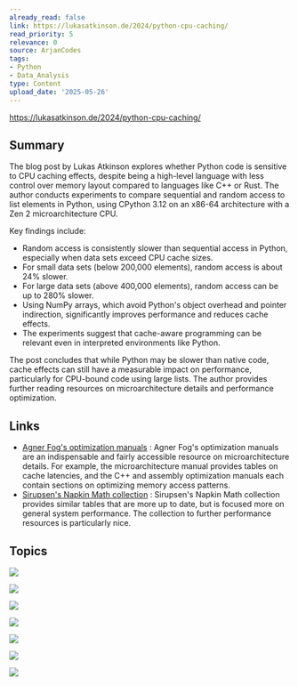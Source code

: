```yaml
---
already_read: false
link: https://lukasatkinson.de/2024/python-cpu-caching/
read_priority: 5
relevance: 0
source: ArjanCodes
tags:
- Python
- Data_Analysis
type: Content
upload_date: '2025-05-26'
---
```


https://lukasatkinson.de/2024/python-cpu-caching/
## Summary

The blog post by Lukas Atkinson explores whether Python code is sensitive to CPU caching effects, despite being a high-level language with less control over memory layout compared to languages like C++ or Rust. The author conducts experiments to compare sequential and random access to list elements in Python, using CPython 3.12 on an x86-64 architecture with a Zen 2 microarchitecture CPU.

Key findings include:

- Random access is consistently slower than sequential access in Python, especially when data sets exceed CPU cache sizes.
- For small data sets (below 200,000 elements), random access is about 24% slower.
- For large data sets (above 400,000 elements), random access can be up to 280% slower.
- Using NumPy arrays, which avoid Python's object overhead and pointer indirection, significantly improves performance and reduces cache effects.
- The experiments suggest that cache-aware programming can be relevant even in interpreted environments like Python.

The post concludes that while Python may be slower than native code, cache effects can still have a measurable impact on performance, particularly for CPU-bound code using large lists. The author provides further reading resources on microarchitecture details and performance optimization.
## Links

- [Agner Fog's optimization manuals](https://agner.org/optimize/) : Agner Fog's optimization manuals are an indispensable and fairly accessible resource on microarchitecture details. For example, the microarchitecture manual provides tables on cache latencies, and the C++ and assembly optimization manuals each contain sections on optimizing memory access patterns.
- [Sirupsen's Napkin Math collection](https://github.com/sirupsen/napkin-math) : Sirupsen's Napkin Math collection provides similar tables that are more up to date, but is focused more on general system performance. The collection to further performance resources is particularly nice.

## Topics

![](topics/Concept/CPU%20Caching)

![](topics/Concept/Cache%20aware%20programming)

![](topics/Concept/Cache%20effects)

![](topics/Concept/Cache%20friendly%20data%20structures)

![](topics/Concept/Interpreter%20overhead)

![](topics/Concept/Memory%20access%20patterns)

![](topics/Concept/Cache%20pressure)